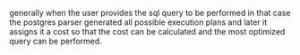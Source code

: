 generally when the user provides the sql query to be performed in that case the postgres parser generated all possible execution plans and later it assigns it a cost so that the cost can be calculated and the most optimized query can be performed.
